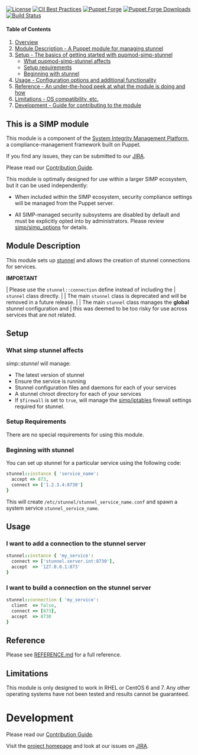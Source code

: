 [![License](https://img.shields.io/:license-apache-blue.svg)](http://www.apache.org/licenses/LICENSE-2.0.html)
[![CII Best Practices](https://bestpractices.coreinfrastructure.org/projects/73/badge)](https://bestpractices.coreinfrastructure.org/projects/73)
[![Puppet Forge](https://img.shields.io/puppetforge/v/simp/stunnel.svg)](https://forge.puppetlabs.com/simp/stunnel)
[![Puppet Forge Downloads](https://img.shields.io/puppetforge/dt/simp/stunnel.svg)](https://forge.puppetlabs.com/simp/stunnel)
[![Build Status](https://travis-ci.org/simp/pupmod-simp-stunnel.svg)](https://travis-ci.org/simp/pupmod-simp-stunnel)

#### Table of Contents

1. [Overview](#this-is-a-simp-module)
2. [Module Description - A Puppet module for managing stunnel](#module-description)
3. [Setup - The basics of getting started with pupmod-simp-stunnel](#setup)
    * [What pupmod-simp-stunnel affects](#what-simp-stunnel-affects)
    * [Setup requirements](#setup-requirements)
    * [Beginning with stunnel](#beginning-with-stunnel)
4. [Usage - Configuration options and additional functionality](#usage)
5. [Reference - An under-the-hood peek at what the module is doing and how](#reference)
5. [Limitations - OS compatibility, etc.](#limitations)
6. [Development - Guide for contributing to the module](#development)

## This is a SIMP module

This module is a component of the [System Integrity Management Platform](https://simp-project.com),
a compliance-management framework built on Puppet.

If you find any issues, they can be submitted to our
[JIRA](https://simp-project.atlassian.net/).

Please read our [Contribution Guide](https://simp.readthedocs.io/en/stable/contributors_guide/index.html).

This module is optimally designed for use within a larger SIMP ecosystem, but it
can be used independently:

* When included within the SIMP ecosystem, security compliance settings will be
  managed from the Puppet server.

* All SIMP-managed security subsystems are disabled by default and must be
  explicitly opted into by administrators.  Please review
  [simp/simp_options](https://github.com/simp/pupmod-simp-simp_options) for
  details.

## Module Description

This module sets up [stunnel](https://www.stunnel.org/index.html) and allows
the creation of stunnel connections for services.

**IMPORTANT**

| Please use the ``stunnel::connection`` define instead of including the
| ``stunnel`` class directly.
|
| The main ``stunnel`` class is deprecated and will be removed in a future release.
|
| The main ``stunnel`` class manages the **global** stunnel configuration and
| this was deemed to be too risky for use across services that are not related.


## Setup

### What simp stunnel affects

*simp::stunnel* will manage:

* The latest version of stunnel
* Ensure the service is running
* Stunnel configuration files and daemons for each of your services
* A stunnel chroot directory for each of your services
* If ``$firewall`` is set to ``true``, will manage the
  [simp/iptables](https://github.com/simp/pupmod-simp-iptables) firewall
  settings required for stunnel.

### Setup Requirements

There are no special requirements for using this module.

### Beginning with stunnel

You can set up stunnel for a particular service using the following code:

```ruby
stunnel::instance { 'service_name':
  accept => 873,
  connect => ['1.2.3.4:8730']
}
```

This will create ``/etc/stunnel/stunnel_service_name.conf`` and spawn a system
service ``stunnel_service_name``.


## Usage

### I want to add a connection **to** the stunnel server

```ruby
stunnel::instance { 'my_service':
  connect => ['stunnel.server.int:8730'],
  accept  => '127.0.0.1:873'
}
```

### I want to build a connection **on** the stunnel server

```ruby
stunnel::connection { 'my_service':
  client  => false,
  connect => [873],
  accept  => 8730
}
```

## Reference

Please see [REFERENCE.md](./REFERENCE.md) for a full reference.

## Limitations

This module is only designed to work in RHEL or CentOS 6 and 7. Any other
operating systems have not been tested and results cannot be guaranteed.

# Development

Please read our [Contribution Guide](https://simp.readthedocs.io/en/stable/contributors_guide/index.html).

Visit the [project homepage](https://simp-project.com) and look at our issues on
[JIRA](https://simp-project.atlassian.net/).
